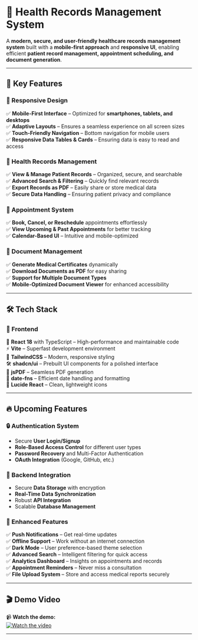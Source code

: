 # 🏥 Health Records Management System  

A **modern, secure, and user-friendly healthcare records management system** built with a **mobile-first approach** and **responsive UI**, enabling efficient **patient record management, appointment scheduling, and document generation**.  

---

## 🚀 Key Features  

### 📱 Responsive Design  
✅ **Mobile-First Interface** – Optimized for **smartphones, tablets, and desktops**  
✅ **Adaptive Layouts** – Ensures a seamless experience on all screen sizes  
✅ **Touch-Friendly Navigation** – Bottom navigation for mobile users  
✅ **Responsive Data Tables & Cards** – Ensuring data is easy to read and access  

### 🏥 Health Records Management  
✅ **View & Manage Patient Records** – Organized, secure, and searchable  
✅ **Advanced Search & Filtering** – Quickly find relevant records  
✅ **Export Records as PDF** – Easily share or store medical data  
✅ **Secure Data Handling** – Ensuring patient privacy and compliance  

### 📅 Appointment System  
✅ **Book, Cancel, or Reschedule** appointments effortlessly  
✅ **View Upcoming & Past Appointments** for better tracking  
✅ **Calendar-Based UI** – Intuitive and mobile-optimized  

### 📄 Document Management  
✅ **Generate Medical Certificates** dynamically  
✅ **Download Documents as PDF** for easy sharing  
✅ **Support for Multiple Document Types**  
✅ **Mobile-Optimized Document Viewer** for enhanced accessibility  

---

## 🛠 Tech Stack  

### 🎨 Frontend  
🚀 **React 18** with TypeScript – High-performance and maintainable code  
⚡ **Vite** – Superfast development environment  
🎨 **TailwindCSS** – Modern, responsive styling  
🛠 **shadcn/ui** – Prebuilt UI components for a polished interface  
📜 **jsPDF** – Seamless PDF generation  
📆 **date-fns** – Efficient date handling and formatting  
🎨 **Lucide React** – Clean, lightweight icons  

---

## 🔥 Upcoming Features  

### 🔒 Authentication System  
- Secure **User Login/Signup**  
- **Role-Based Access Control** for different user types  
- **Password Recovery** and Multi-Factor Authentication  
- **OAuth Integration** (Google, GitHub, etc.)  

### 📡 Backend Integration  
- Secure **Data Storage** with encryption  
- **Real-Time Data Synchronization**  
- Robust **API Integration**  
- Scalable **Database Management**  

### 📌 Enhanced Features  
✅ **Push Notifications** – Get real-time updates  
✅ **Offline Support** – Work without an internet connection  
✅ **Dark Mode** – User preference-based theme selection  
✅ **Advanced Search** – Intelligent filtering for quick access  
✅ **Analytics Dashboard** – Insights on appointments and records  
✅ **Appointment Reminders** – Never miss a consultation  
✅ **File Upload System** – Store and access medical reports securely  

---

## 🎬 Demo Video  

📹 **Watch the demo:**  
[![Watch the video](https://via.placeholder.com/800x400?text=Click+to+Watch)](https://github.com/user-attachments/assets/7bdf2e70-94a9-4a37-8d49-71b865f3a00b
)  

---

